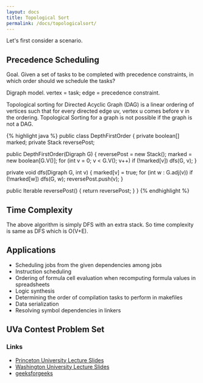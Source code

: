 ```yaml
---
layout: docs
title: Topological Sort
permalink: /docs/topologicalsort/
---
```

Let's first consider a scenario.

## Precedence Scheduling
Goal. Given a set of tasks to be completed with precedence constraints, in which order should we schedule the tasks?

Digraph model. vertex = task; edge = precedence constraint.


Topological sorting for Directed Acyclic Graph (DAG) is a linear ordering of vertices such that for every directed edge uv, vertex u comes before v in the ordering. Topological Sorting for a graph is not possible if the graph is not a DAG.

{% highlight java %}
public class DepthFirstOrder {
   private boolean[] marked;
   private Stack<Integer> reversePost;
   
   public DepthFirstOrder(Digraph G) {
      reversePost = new Stack<Integer>();
      marked = new boolean[G.V()];
      for (int v = 0; v < G.V(); v++)
         if (!marked[v]) dfs(G, v);
   }
   
   private void dfs(Digraph G, int v) {
      marked[v] = true;
      for (int w : G.adj(v))
         if (!marked[w]) dfs(G, w);
      reversePost.push(v);
   }

   public Iterable<Integer> reversePost() {
     return reversePost;
   }
}
{% endhighlight %}

## Time Complexity
The above algorithm is simply DFS with an extra stack. So time complexity is same as DFS which is O(V+E).

## Applications
- Scheduling jobs from the given dependencies among jobs
- Instruction scheduling
- Ordering of formula cell evaluation when recomputing formula values in spreadsheets
- Logic synthesis
- Determining the order of compilation tasks to perform in makefiles
- Data serialization
- Resolving symbol dependencies in linkers

## UVa Contest Problem Set


### Links
- [Princeton University Lecture Slides](http://algs4.cs.princeton.edu/lectures/42DirectedGraphs.pdf)
- [Washington University Lecture Slides](https://courses.cs.washington.edu/courses/cse326/03wi/lectures/RaoLect20.pdf)
- [geeksforgeeks](http://www.geeksforgeeks.org/topological-sorting/)
</ul>